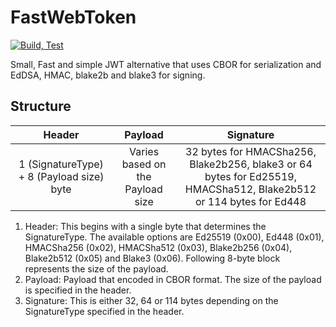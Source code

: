 # FastWebToken
[![Build, Test](https://github.com/DeltaLaboratory/fwt/actions/workflows/checker.yml/badge.svg)](https://github.com/DeltaLaboratory/fwt/actions/workflows/checker.yml)

Small, Fast and simple JWT alternative that uses CBOR for serialization and EdDSA, HMAC, blake2b and blake3 for signing.
## Structure
|                  Header                   |             Payload              |                                                     Signature                                                      |
|:-----------------------------------------:|:--------------------------------:|:------------------------------------------------------------------------------------------------------------------:|
| 1 (SignatureType) + 8 (Payload size) byte | Varies based on the Payload size | 32 bytes for HMACSha256, Blake2b256, blake3 or 64 bytes for Ed25519, HMACSha512, Blake2b512 or 114 bytes for Ed448 |

1. Header: This begins with a single byte that determines the SignatureType. The available options are Ed25519 (0x00), Ed448 (0x01), HMACSha256 (0x02), HMACSha512 (0x03), Blake2b256 (0x04), Blake2b512 (0x05) and Blake3 (0x06). Following 8-byte block represents the size of the payload.
2. Payload: Payload that encoded in CBOR format. The size of the payload is specified in the header.
3. Signature: This is either 32, 64 or 114 bytes depending on the SignatureType specified in the header.